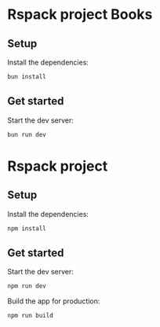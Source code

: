 # Rspack project Books

## Setup

Install the dependencies:

```bash
bun install
```

## Get started

Start the dev server:

```bash
bun run dev
```

# Rspack project

## Setup

Install the dependencies:

```bash
npm install
```

## Get started

Start the dev server:

```bash
npm run dev
```

Build the app for production:

```bash
npm run build
```





